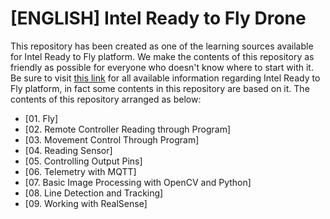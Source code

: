 # [ENGLISH] Intel Ready to Fly Drone
This repository has been created as one of the learning sources available for Intel Ready to Fly platform. We make the contents of this repository as friendly as possible for everyone who doesn't know where to start with it. Be sure to visit [this link](https://github.com/intel-aero) for all available information regarding Intel Ready to Fly platform, in fact some contents in this repository are based on it. The contents of this repository arranged as below:
* [01. Fly]
* [02. Remote Controller Reading through Program]
* [03. Movement Control Through Program]
* [04. Reading Sensor]
* [05. Controlling Output Pins]
* [06. Telemetry with MQTT]
* [07. Basic Image Processing with OpenCV and Python]
* [08. Line Detection and Tracking]
* [09. Working with RealSense]
